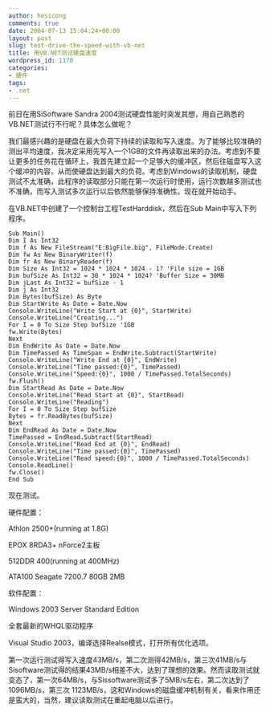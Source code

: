 ```yaml
---
author: hesicong
comments: true
date: 2004-07-13 15:04:24+00:00
layout: post
slug: test-drive-the-speed-with-vb-net
title: 用VB.NET测试硬盘速度
wordpress_id: 1170
categories:
- 硬件
tags:
- .net
---
```


前日在用SiSoftware Sandra 2004测试硬盘性能时突发其想，用自己熟悉的VB.NET测试行不行呢？具体怎么做呢？

我们最感兴趣的是硬盘在最大负荷下持续的读取和写入速度。为了能够比较准确的测出平均速度，我决定采用先写入一个1GB的文件再读取出来的办法。考虑到不要让更多的任务花在循环上，我首先建立起一个足够大的缓冲区，然后往磁盘写入这个缓冲的内容，从而使硬盘达到最大的负荷。考虑到Windows的读取机制，硬盘测试不太准确，此程序的读取部分只能在第一次运行时使用，运行次数越多测试也不准确，而写入测试多次运行以后依然能够保持准确性。现在就开始动手。

在VB.NET中创建了一个控制台工程TestHarddisk，然后在Sub Main中写入下列程序。


```
Sub Main()
Dim I As Int32
Dim f As New FileStream("E:BigFile.big", FileMode.Create)
Dim fw As New BinaryWriter(f)
Dim fr As New BinaryReader(f)
Dim Size As Int32 = 1024 * 1024 * 1024 - 1? 'File size = 1GB
Dim bufSize As Int32 = 30 * 1024 * 1024? 'Buffer Size = 30MB
Dim jLast As Int32 = bufSize - 1
Dim j As Int32
Dim Bytes(bufSize) As Byte
Dim StartWrite As Date = Date.Now
Console.WriteLine("Write Start at {0}", StartWrite)
Console.WriteLine("Creating...")
For I = 0 To Size Step bufSize '1GB
fw.Write(Bytes)
Next
Dim EndWrite As Date = Date.Now
Dim TimePassed As TimeSpan = EndWrite.Subtract(StartWrite)
Console.WriteLine("Write End at {0}", EndWrite)
Console.WriteLine("Time passed:{0}", TimePassed)
Console.WriteLine("Speed:{0}", 1000 / TimePassed.TotalSeconds)
fw.Flush()
Dim StartRead As Date = Date.Now
Console.WriteLine("Read Start at {0}", StartRead)
Console.WriteLine("Reading")
For I = 0 To Size Step bufSize
Bytes = fr.ReadBytes(bufSize)
Next
Dim EndRead As Date = Date.Now
TimePassed = EndRead.Subtract(StartRead)
Console.WriteLine("Read End at {0}", EndRead)
Console.WriteLine("Time passed:{0}", TimePassed)
Console.WriteLine("Read speed:{0}", 1000 / TimePassed.TotalSeconds)
Console.ReadLine()
fw.Close()
End Sub
```

现在测试。

硬件配置：

Athlon 2500+(running at 1.8G)

EPOX 8RDA3+ nForce2主板

512DDR 400(running at 400MHz)

ATA100 Seagate 7200.7 80GB 2MB

软件配置：

Windows 2003 Server Standard Edition

全套最新的WHQL驱动程序

Visual Studio 2003，编译选择Realse模式，打开所有优化选项。

第一次运行测试得写入速度43MB/s，第二次测得42MB/s，第三次41MB/s与Sisoftware测试得的结果43MB/s相差不大，达到了理想的效果。然而读取测试就变态了，第一次64MB/s，与Sissoftware测试多了5MB/s左右，第二次达到了1096MB/s，第三次 1123MB/s，这和Windows的磁盘缓冲机制有关，看来作用还是蛮大的，当然，建议读取测试在重起电脑以后进行。
